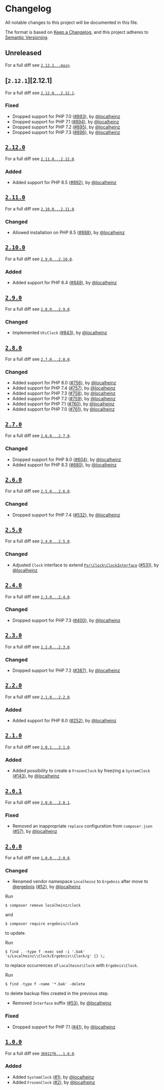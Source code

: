 # Changelog

All notable changes to this project will be documented in this file.

The format is based on [Keep a Changelog](https://keepachangelog.com/en/1.0.0/), and this project adheres to [Semantic Versioning](https://semver.org/spec/v2.0.0.html).

## Unreleased

For a full diff see [`2.12.1...main`][2.12.1...main].

## [`2.12.1`][2.12.1]

For a full diff see [`2.12.0...2.12.1`][2.12.0...2.12.1].

### Fixed

- Dropped support for PHP 7.0 ([#893]), by [@localheinz]
- Dropped support for PHP 7.1 ([#894]), by [@localheinz]
- Dropped support for PHP 7.2 ([#895]), by [@localheinz]
- Dropped support for PHP 7.3 ([#896]), by [@localheinz]

## [`2.12.0`][2.12.0]

For a full diff see [`2.11.0...2.12.0`][2.11.0...2.12.0].

### Added

- Added support for PHP 8.5 ([#892]), by [@localheinz]

## [`2.11.0`][2.11.0]

For a full diff see [`2.10.0...2.11.0`][2.10.0...2.11.0].

### Changed

- Allowed installation on PHP 8.5 ([#888]), by [@localheinz]

## [`2.10.0`][2.10.0]

For a full diff see [`2.9.0...2.10.0`][2.9.0...2.10.0].

### Added

- Added support for PHP 8.4 ([#848]), by [@localheinz]

## [`2.9.0`][2.9.0]

For a full diff see [`2.8.0...2.9.0`][2.8.0...2.9.0].

### Changed

- Implemented `UtcClock` ([#843]), by [@localheinz]

## [`2.8.0`][2.8.0]

For a full diff see [`2.7.0...2.8.0`][2.7.0...2.8.0].

### Changed

- Added support for PHP 8.0 ([#756]), by [@localheinz]
- Added support for PHP 7.4 ([#757]), by [@localheinz]
- Added support for PHP 7.3 ([#758]), by [@localheinz]
- Added support for PHP 7.2 ([#759]), by [@localheinz]
- Added support for PHP 7.1 ([#760]), by [@localheinz]
- Added support for PHP 7.0 ([#761]), by [@localheinz]

## [`2.7.0`][2.7.0]

For a full diff see [`2.6.0...2.7.0`][2.6.0...2.7.0].

### Changed

- Dropped support for PHP 8.0 ([#604]), by [@localheinz]
- Added support for PHP 8.3 ([#680]), by [@localheinz]

## [`2.6.0`][2.6.0]

For a full diff see [`2.5.0...2.6.0`][2.5.0...2.6.0].

### Changed

-  Dropped support for PHP 7.4 ([#532]), by [@localheinz]

## [`2.5.0`][2.5.0]

For a full diff see [`2.4.0...2.5.0`][2.4.0...2.5.0].

### Changed

-  Adjusted `Clock` interface to extend [`Psr\Clock\ClockInterface`](https://github.com/php-fig/clock/blob/1.0.0/src/ClockInterface.php) ([#531]), by [@localheinz]

## [`2.4.0`][2.4.0]

For a full diff see [`2.3.0...2.4.0`][2.3.0...2.4.0].

### Changed

-  Dropped support for PHP 7.3 ([#400]), by [@localheinz]

## [`2.3.0`][2.3.0]

For a full diff see [`2.2.0...2.3.0`][2.2.0...2.3.0].

### Changed

-  Dropped support for PHP 7.2 ([#387]), by [@localheinz]

## [`2.2.0`][2.2.0]

For a full diff see [`2.1.0...2.2.0`][2.1.0...2.2.0].

### Added

-  Added support for PHP 8.0 ([#252]), by [@localheinz]

## [`2.1.0`][2.1.0]

For a full diff see [`2.0.1...2.1.0`][2.0.1...2.1.0].

### Added

-  Added possibility to create a `FrozenClock` by freezing a `SystemClock` ([#143]), by [@localheinz]

## [`2.0.1`][2.0.1]

For a full diff see [`2.0.0...2.0.1`][2.0.0...2.0.1].

### Fixed

-  Removed an inappropriate `replace` configuration from `composer.json` ([#57]), by [@localheinz]

## [`2.0.0`][2.0.0]

For a full diff see [`1.0.0...2.0.0`][1.0.0...2.0.0].

### Changed

-  Renamed vendor namespace `Localheinz` to `Ergebnis` after move to [@ergebnis] ([#52]), by [@localheinz]

  Run

  ```
  $ composer remove localheinz/clock
  ```

  and

  ```
  $ composer require ergebnis/clock
  ```

  to update.

  Run

  ```
  $ find . -type f -exec sed -i '.bak' 's/Localheinz\\Clock/Ergebnis\\Clock/g' {} \;
  ```

  to replace occurrences of `Localheinz\Clock` with `Ergebnis\Clock`.

  Run

  ```
  $ find -type f -name '*.bak' -delete
  ```

  to delete backup files created in the previous step.

-  Removed `Interface` suffix ([#53]), by [@localheinz]

### Fixed

-  Dropped support for PHP 7.1 ([#41]), by [@localheinz]

## [`1.0.0`][1.0.0]

For a full diff see [`36912f6...1.0.0`][36912f6...1.0.0].

### Added

-  Added `SystemClock` ([#1]), by [@localheinz]
-  Added `FrozenClock` ([#2]), by [@localheinz]

[1.0.0]: https://github.com/ergebnis/clock/releases/tag/1.0.0
[2.0.0]: https://github.com/ergebnis/clock/releases/tag/2.0.0
[2.0.1]: https://github.com/ergebnis/clock/releases/tag/2.0.1
[2.1.0]: https://github.com/ergebnis/clock/releases/tag/2.1.0
[2.2.0]: https://github.com/ergebnis/clock/releases/tag/2.2.0
[2.3.0]: https://github.com/ergebnis/clock/releases/tag/2.3.0
[2.4.0]: https://github.com/ergebnis/clock/releases/tag/2.4.0
[2.5.0]: https://github.com/ergebnis/clock/releases/tag/2.5.0
[2.6.0]: https://github.com/ergebnis/clock/releases/tag/2.6.0
[2.7.0]: https://github.com/ergebnis/clock/releases/tag/2.7.0
[2.8.0]: https://github.com/ergebnis/clock/releases/tag/2.8.0
[2.9.0]: https://github.com/ergebnis/clock/releases/tag/2.9.0
[2.10.0]: https://github.com/ergebnis/clock/releases/tag/2.10.0
[2.11.0]: https://github.com/ergebnis/clock/releases/tag/2.11.0
[2.12.0]: https://github.com/ergebnis/clock/releases/tag/2.12.0

[36912f6...1.0.0]: https://github.com/ergebnis/clock/compare/36912f6...1.0.0
[1.0.0...2.0.0]: https://github.com/ergebnis/clock/compare/1.0.0...2.0.0
[2.0.0...2.0.1]: https://github.com/ergebnis/clock/compare/2.0.0...2.0.1
[2.0.1...2.1.0]: https://github.com/ergebnis/clock/compare/2.0.1...2.1.0
[2.1.0...2.2.0]: https://github.com/ergebnis/clock/compare/2.1.0...2.2.0
[2.2.0...2.3.0]: https://github.com/ergebnis/clock/compare/2.2.0...2.3.0
[2.3.0...2.4.0]: https://github.com/ergebnis/clock/compare/2.3.0...2.4.0
[2.4.0...2.5.0]: https://github.com/ergebnis/clock/compare/2.4.0...2.5.0
[2.5.0...2.6.0]: https://github.com/ergebnis/clock/compare/2.5.0...2.6.0
[2.6.0...2.7.0]: https://github.com/ergebnis/clock/compare/2.6.0...2.7.0
[2.7.0...2.8.0]: https://github.com/ergebnis/clock/compare/2.7.0...2.8.0
[2.8.0...2.9.0]: https://github.com/ergebnis/clock/compare/2.8.0...2.9.0
[2.9.0...2.10.0]: https://github.com/ergebnis/clock/compare/2.9.0...2.10.0
[2.10.0...2.11.0]: https://github.com/ergebnis/clock/compare/2.10.0...2.11.0
[2.11.0...2.12.0]: https://github.com/ergebnis/clock/compare/2.11.0...2.12.0
[2.12.0...2.12.1]: https://github.com/ergebnis/clock/compare/2.12.0...2.12.1
[2.12.1...main]: https://github.com/ergebnis/clock/compare/2.12.1...main

[#1]: https://github.com/ergebnis/clock/pull/1
[#2]: https://github.com/ergebnis/clock/pull/2
[#41]: https://github.com/ergebnis/clock/pull/41
[#52]: https://github.com/ergebnis/clock/pull/52
[#53]: https://github.com/ergebnis/clock/pull/53
[#57]: https://github.com/ergebnis/clock/pull/57
[#143]: https://github.com/ergebnis/clock/pull/143
[#252]: https://github.com/ergebnis/clock/pull/252
[#387]: https://github.com/ergebnis/clock/pull/387
[#400]: https://github.com/ergebnis/clock/pull/400
[#531]: https://github.com/ergebnis/clock/pull/531
[#532]: https://github.com/ergebnis/clock/pull/532
[#604]: https://github.com/ergebnis/clock/pull/604
[#680]: https://github.com/ergebnis/clock/pull/680
[#756]: https://github.com/ergebnis/clock/pull/756
[#757]: https://github.com/ergebnis/clock/pull/757
[#758]: https://github.com/ergebnis/clock/pull/758
[#759]: https://github.com/ergebnis/clock/pull/759
[#760]: https://github.com/ergebnis/clock/pull/760
[#761]: https://github.com/ergebnis/clock/pull/761
[#843]: https://github.com/ergebnis/clock/pull/843
[#848]: https://github.com/ergebnis/clock/pull/848
[#888]: https://github.com/ergebnis/clock/pull/888
[#892]: https://github.com/ergebnis/clock/pull/892
[#893]: https://github.com/ergebnis/clock/pull/893
[#894]: https://github.com/ergebnis/clock/pull/894
[#895]: https://github.com/ergebnis/clock/pull/895
[#896]: https://github.com/ergebnis/clock/pull/896

[@ergebnis]: https://github.com/ergebnis
[@localheinz]: https://github.com/localheinz
